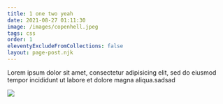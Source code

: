 ```yaml
---
title: 1 one two yeah
date: 2021-08-27 01:11:30
image: /images/copenhell.jpeg
tags: css
order: 1
eleventyExcludeFromCollections: false
layout: page-post.njk
---
```

Lorem ipsum dolor sit amet, consectetur adipisicing elit, sed do eiusmod tempor incididunt ut labore et dolore magna aliqua.sadsad

![](/images/morten-freya.jpeg)